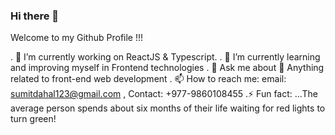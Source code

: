 ### Hi there 👋

Welcome to my Github Profile !!!

. 🔭 I’m currently working on ReactJS & Typescript.
. 🌱 I’m currently learning and improving myself in Frontend technologies 
. 💬 Ask me about 🚀 Anything related to front-end web development
. 📫 How to reach me: email: sumitdahal123@gmail.com , Contact: +977-9860108455
.⚡ Fun fact: ...The average person spends about six months of their life waiting for red lights to turn green!

